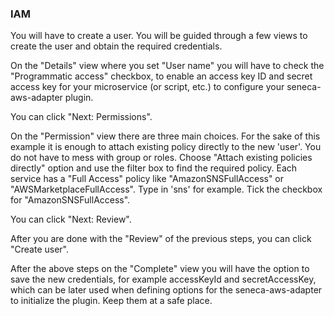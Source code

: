 ### IAM

You will have to create a user. You will be guided through a few views to create the user and obtain the required credentials.

On the "Details" view where you set "User name" you will have to check the "Programmatic access" checkbox, to enable an access key ID and secret access key for your microservice (or script, etc.) to configure your seneca-aws-adapter plugin.

You can click "Next: Permissions".

On the "Permission" view there are three main choices. For the sake of this example it is enough to attach existing policy directly to the new 'user'. You do not have to mess with group or roles. Choose "Attach existing policies directly" option and use the filter box to find the required policy. Each service has a "Full Access" policy like "AmazonSNSFullAccess" or "AWSMarketplaceFullAccess". Type in 'sns' for example. Tick the checkbox for "AmazonSNSFullAccess".

You can click "Next: Review".

After you are done with the "Review" of the previous steps, you can click "Create user".

After the above steps on the "Complete" view you will have the option to save the new credentials, for example accessKeyId and secretAccessKey, which can be later used when defining options for the seneca-aws-adapter to initialize the plugin. Keep them at a safe place.
